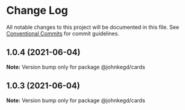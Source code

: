 # Change Log

All notable changes to this project will be documented in this file.
See [Conventional Commits](https://conventionalcommits.org) for commit guidelines.

## 1.0.4 (2021-06-04)

**Note:** Version bump only for package @johnkegd/cards





## 1.0.3 (2021-06-04)

**Note:** Version bump only for package @johnkegd/cards
